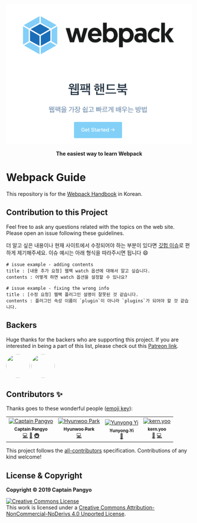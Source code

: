 

<p align="center"><a href="https://joshua1988.github.io/webpack-guide/" target="_blank" rel="noopener noreferrer"><img src="./image/intro.png" alt="Webpack Handbook Intro"></a></p>

<p align="center"><strong>The easiest way to learn Webpack</strong></p>

# Webpack Guide

This repository is for the [Webpack Handbook](https://joshua1988.github.io/webpack-guide/) in Korean.

## Contribution to this Project

Feel free to ask any questions related with the topics on the web site. Please open an issue following these guidelines.

더 알고 싶은 내용이나 현재 사이트에서 수정되어야 하는 부분이 있다면 [깃헙 이슈](https://github.com/joshua1988/webpack-guide/issues)로 편하게 제기해주세요. 이슈 예시는 아래 형식을 따라주시면 됩니다 😄

```
# issue example - adding contents
title : [내용 추가 요청] 웹팩 watch 옵션에 대해서 알고 싶습니다.
contents : 어떻게 하면 watch 옵션을 설정할 수 있나요?
```

```
# issue example - fixing the wrong info
title : [수정 요청] 웹팩 플러그인 설명이 잘못된 것 같습니다.
contents : 플러그인 속성 이름이 `plugin`이 아니라 `plugins`가 되어야 할 것 같습니다.
```

## Backers

Huge thanks for the backers who are supporting this project. If you are interested in being a part of this list, please check out this [Patreon link](https://www.patreon.com/captainpangyo).

<a href="https://www.patreon.com/user/creators?u=25436476" target="_blank"><img src="https://c10.patreonusercontent.com/3/eyJ3IjoyMDB9/patreon-media/p/user/25436476/68ca0dca23814a8ba6cbe04e39a64cfd/1.jpeg?token-time=2145916800&token-hash=1R6f94w-Lr_ejZKplxnPEn9mLg3PwGJc93EhKi6thO4%3D" style="width: 64px; height: 64px; border-radius: 50% !important;"></a>
<a href="https://www.patreon.com/user/creators?u=25480524" target="_blank"><img src="https://c10.patreonusercontent.com/3/eyJ3IjoyMDB9/patreon-media/p/user/25480524/c2d5cdcac1a24903b1fdc1288788bc9b/1.jpeg?token-time=2145916800&token-hash=YOAVB6zAbLhaLbsVyEANiQdE2bHu8ErdrDMtmuskUys%3D" style="width: 64px; height: 64px; border-radius: 50%;"></a>

## Contributors ✨

Thanks goes to these wonderful people ([emoji key](https://allcontributors.org/docs/en/emoji-key)):
<!-- ALL-CONTRIBUTORS-LIST:START - Do not remove or modify this section -->
<!-- prettier-ignore-start -->
<!-- markdownlint-disable -->
<table>
  <tr>
    <td align="center"><a href="https://joshua1988.github.io/"><img src="https://avatars2.githubusercontent.com/u/3272748?v=4" width="100px;" alt="Captain Pangyo"/><br /><sub><b>Captain Pangyo</b></sub></a><br /><a href="https://github.com/CaptainPangyo/webpack-guide/commits?author=joshua1988" title="Code">💻</a> <a href="https://github.com/CaptainPangyo/webpack-guide/commits?author=joshua1988" title="Documentation">📖</a> <a href="#infra-joshua1988" title="Infrastructure (Hosting, Build-Tools, etc)">🚇</a></td>
    <td align="center"><a href="https://lqez.github.io"><img src="https://avatars1.githubusercontent.com/u/579366?v=4" width="100px;" alt="Hyunwoo Park"/><br /><sub><b>Hyunwoo Park</b></sub></a><br /><a href="https://github.com/CaptainPangyo/webpack-guide/commits?author=lqez" title="Code">💻</a></td>
    <td align="center"><a href="https://github.com/yunyong"><img src="https://avatars1.githubusercontent.com/u/7077013?v=4" width="100px;" alt="Yunyong Yi"/><br /><sub><b>Yunyong Yi</b></sub></a><br /><a href="https://github.com/CaptainPangyo/webpack-guide/commits?author=yunyong" title="Documentation">📖</a></td>
    <td align="center"><a href="http://trustyoo86.github.io"><img src="https://avatars2.githubusercontent.com/u/12755670?v=4" width="100px;" alt="kern.yoo"/><br /><sub><b>kern.yoo</b></sub></a><br /><a href="https://github.com/CaptainPangyo/webpack-guide/commits?author=trustyoo86" title="Documentation">📖</a> <a href="https://github.com/CaptainPangyo/webpack-guide/commits?author=trustyoo86" title="Code">💻</a></td>
  </tr>
</table>

<!-- markdownlint-enable -->
<!-- prettier-ignore-end -->
<!-- ALL-CONTRIBUTORS-LIST:END -->

This project follows the [all-contributors](https://github.com/all-contributors/all-contributors) specification. Contributions of any kind welcome!

## License & Copyright

**Copyright © 2019 Captain Pangyo**

<a rel="license" href="http://creativecommons.org/licenses/by-nc-nd/4.0/"><img alt="Creative Commons License" style="border-width:0" src="https://i.creativecommons.org/l/by-nc-nd/4.0/88x31.png" /></a><br />This work is licensed under a <a rel="license" href="http://creativecommons.org/licenses/by-nc-nd/4.0/">Creative Commons Attribution-NonCommercial-NoDerivs 4.0 Unported License</a>.